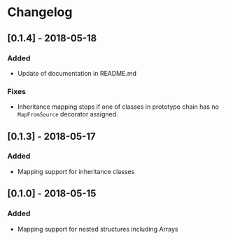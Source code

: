 # Changelog

## [0.1.4] - 2018-05-18

### Added

- Update of documentation in README.md

### Fixes

- Inheritance mapping stops if one of classes in prototype chain has no `MapFromSource` decorator assigned.

## [0.1.3] - 2018-05-17

### Added

- Mapping support for inheritance classes

## [0.1.0] - 2018-05-15

### Added

- Mapping support for nested structures including Arrays